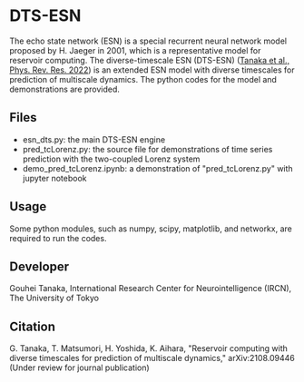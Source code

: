 # DTS-ESN
The echo state network (ESN) is a special recurrent neural network model proposed by H. Jaeger in 2001, which is a representative model for reservoir computing.
The diverse-timescale ESN (DTS-ESN) ([Tanaka et al., Phys. Rev. Res. 2022](https://journals.aps.org/prresearch/abstract/10.1103/PhysRevResearch.4.L032014)) is an extended ESN model with diverse timescales for prediction of multiscale dynamics.
The python codes for the model and demonstrations are provided.  

  ## Files
  * esn_dts.py: the main DTS-ESN engine
  * pred_tcLorenz.py: the source file for demonstrations of time series prediction with the two-coupled Lorenz system
  * demo_pred_tcLorenz.ipynb: a demonstration of "pred_tcLorenz.py" with jupyter notebook

  ## Usage
  Some python modules, such as numpy, scipy, matplotlib, and networkx, are required to run the codes.
  
  ## Developer
  Gouhei Tanaka, International Research Center for Neurointelligence (IRCN), The University of Tokyo
  
  ## Citation
  G. Tanaka, T. Matsumori, H. Yoshida, K. Aihara, "Reservoir computing with diverse timescales for prediction of multiscale dynamics," arXiv:2108.09446 (Under review for journal publication)
